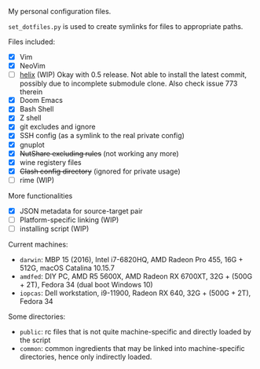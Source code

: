 My personal configuration files.

`set_dotfiles.py` is used to create symlinks for files to appropriate paths.

Files included:

- [x] Vim
- [x] NeoVim
- [ ] [helix](https://github.com/helix-editor/helix) (WIP)
    Okay with 0.5 release.
    Not able to install the latest commit, possibly due to incomplete submodule clone.
    Also check issue 773 therein
- [x] Doom Emacs
- [x] Bash Shell
- [x] Z shell
- [x] git excludes and ignore
- [x] SSH config (as a symlink to the real private config)
- [x] gnuplot
- [x] ~~NutShare excluding rules~~ (not working any more)
- [x] wine registery files
- [x] ~~Clash config directory~~ (ignored for private usage)
- [ ] rime (WIP)

More functionalities

- [x] JSON metadata for source-target pair
- [ ] Platform-specific linking (WIP)
- [ ] installing script (WIP)

Current machines:

- `darwin`: MBP 15 (2016), Intel i7-6820HQ, AMD Radeon Pro 455, 16G + 512G, macOS Catalina 10.15.7
- `amdfed`: DIY PC, AMD R5 5600X, AMD Radeon RX 6700XT, 32G + (500G + 2T), Fedora 34 (dual boot Windows 10)
- `iopcas`: Dell workstation, i9-11900, Radeon RX 640, 32G + (500G + 2T), Fedora 34

Some directories:
- `public`: rc files that is not quite machine-specific and directly loaded by the script
- `common`: common ingredients that may be linked into machine-specific directories, hence only indirectly loaded.

